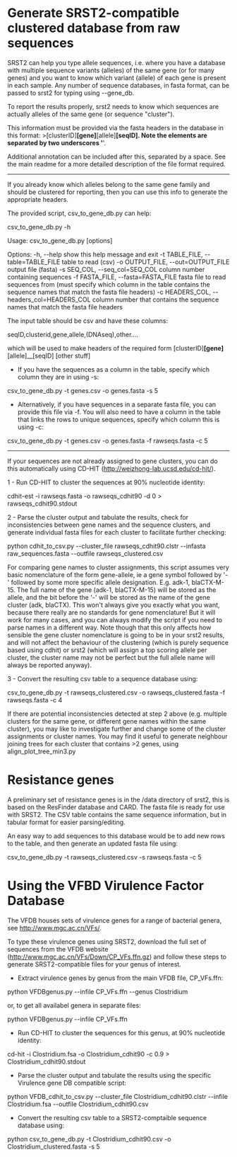 Generate SRST2-compatible clustered database from raw sequences
====

SRST2 can help you type allele sequences, i.e. where you have a database with multiple sequence variants (alleles) of the same gene (or for many genes) and you want to know which variant (allele) of each gene is present in each sample. Any number of sequence databases, in fasta format, can be passed to srst2 for typing using --gene_db. 

To report the results properly, srst2 needs to know which sequences are actually alleles of the same gene (or sequence "cluster"). 

This information must be provided via the fasta headers in the database in this format: >[clusterID]__[gene]__[allele]__[seqID]. Note the elements are separated by two underscores '__'. 

Additional annotation can be included after this, separated by a space. See the main readme for a more detailed description of the file format required.

----------

If you already know which alleles belong to the same gene family and should be clustered for reporting, then you can use this info to generate the appropriate headers. 

The provided script, csv_to_gene_db.py can help:

csv_to_gene_db.py -h

Usage: csv_to_gene_db.py [options]

Options:
  -h, --help            show this help message and exit
  -t TABLE_FILE, --table=TABLE_FILE
                        table to read (csv)
  -o OUTPUT_FILE, --out=OUTPUT_FILE
                        output file (fasta)
  -s SEQ_COL, --seq_col=SEQ_COL
                        column number containing sequences
  -f FASTA_FILE, --fasta=FASTA_FILE
                        fasta file to read sequences from (must specify which
                        column in the table contains the sequence names that
                        match the fasta file headers)
  -c HEADERS_COL, --headers_col=HEADERS_COL
                        column number that contains the sequence names that
                        match the fasta file headers

The input table should be csv and have these columns:

seqID,clusterid,gene,allele,(DNAseq),other....

which will be used to make headers of the required form [clusterID]__[gene]__[allele]__[seqID] [other stuff]

- If you have the sequences as a column in the table, specify which column they are in using -s:

csv_to_gene_db.py -t genes.csv -o genes.fasta -s 5

- Alternatively, if you have sequences in a separate fasta file, you can provide this file via -f. You will also need to have a column in the table that links the rows to unique sequences, specify which column this is using -c:

csv_to_gene_db.py -t genes.csv -o genes.fasta -f rawseqs.fasta -c 5

-----------

If your sequences are not already assigned to gene clusters, you can do this automatically using CD-HIT (http://weizhong-lab.ucsd.edu/cd-hit/).

1 - Run CD-HIT to cluster the sequences at 90% nucleotide identity:

cdhit-est -i rawseqs.fasta -o rawseqs_cdhit90 -d 0 > rawseqs_cdhit90.stdout

2 - Parse the cluster output and tabulate the results, check for inconsistencies between gene names and the sequence clusters, and generate individual fasta files for each cluster to facilitate further checking:

python cdhit_to_csv.py --cluster_file rawseqs_cdhit90.clstr --infasta raw_sequences.fasta --outfile rawseqs_clustered.csv

For comparing gene names to cluster assignments, this script assumes very basic nomenclature of the form gene-allele, ie a gene symbol followed by '-' followed by some more specific allele designation. E.g. adk-1, blaCTX-M-15. The full name of the gene (adk-1, blaCTX-M-15) will be stored as the allele, and the bit before the '-' will be stored as the name of the gene cluster (adk, blaCTX). This won't always give you exactly what you want, because there really are no standards for gene nomenclature! But it will work for many cases, and you can always modify the script if you need to parse names in a different way. Note though that this only affects how sensible the gene cluster nomenclature is going to be in your srst2 results, and will not affect the behaviour of the clustering (which is purely sequence based using cdhit) or srst2 (which will assign a top scoring allele per cluster, the cluster name may not be perfect but the full allele name will always be reported anyway).

3 - Convert the resulting csv table to a sequence database using:

csv_to_gene_db.py -t rawseqs_clustered.csv -o rawseqs_clustered.fasta -f rawseqs.fasta -c 4

If there are potential inconsistencies detected at step 2 above (e.g. multiple clusters for the same gene, or different gene names within the same cluster), you may like to investigate further and change some of the cluster assignments or cluster names. You may find it useful to generate neighbour joining trees for each cluster that contains >2 genes, using align_plot_tree_min3.py

Resistance genes
====

A preliminary set of resistance genes is in the /data directory of srst2, this is based on the ResFinder database and CARD. The fasta file is ready for use with SRST2. The CSV table contains the same sequence information, but in tabular format for easier parsing/editing. 

An easy way to add sequences to this database would be to add new rows to the table, and then generate an updated fasta file using: 

csv_to_gene_db.py -t rawseqs_clustered.csv -s rawseqs.fasta -c 5

Using the VFBD Virulence Factor Database
====

The VFDB houses sets of virulence genes for a range of bacterial genera, see http://www.mgc.ac.cn/VFs/. 

To type these virulence genes using SRST2, download the full set of sequences from the VFDB website (http://www.mgc.ac.cn/VFs/Down/CP_VFs.ffn.gz) and follow these steps to generate SRST2-compatible files for your genus of interest.

- Extract virulence genes by genus from the main VFDB file, CP_VFs.ffn:

python VFDBgenus.py --infile CP_VFs.ffn --genus Clostridium

or, to get all availabel genera in separate files:

python VFDBgenus.py --infile CP_VFs.ffn

- Run CD-HIT to cluster the sequences for this genus, at 90% nucleotide identity:

cd-hit -i Clostridium.fsa -o Clostridium_cdhit90 -c 0.9 > Clostridium_cdhit90.stdout

- Parse the cluster output and tabulate the results using the specific Virulence gene DB compatible script:

python VFDB_cdhit_to_csv.py --cluster_file Clostridium_cdhit90.clstr --infile Clostridium.fsa --outfile Clostridium_cdhit90.csv

- Convert the resulting csv table to a SRST2-comptaible sequence database using:

python csv_to_gene_db.py -t Clostridium_cdhit90.csv -o Clostridium_clustered.fasta -s 5
